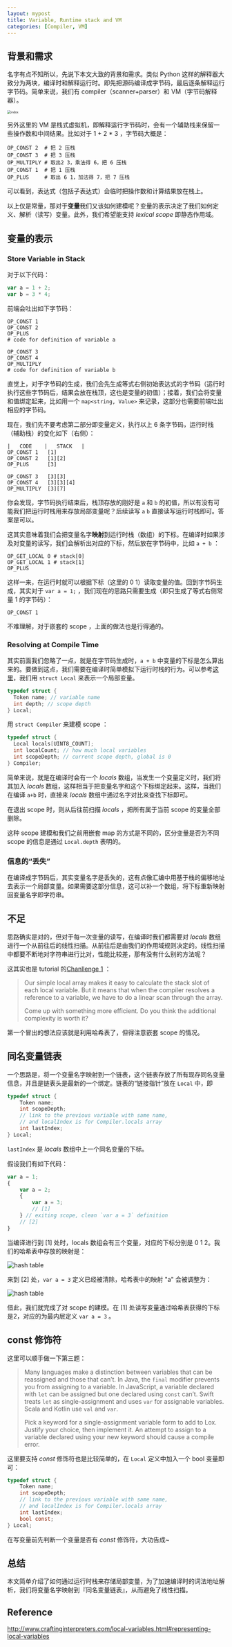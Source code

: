 ```yaml
---
layout: mypost
title: Variable, Runtime stack and VM
categories: [Compiler, VM]
---
```


## 背景和需求

名字有点不知所以，先说下本文大致的背景和需求。类似 Python 这样的解释器大致分为两块，编译时和解释运行时。即先把源码编译成字节码，最后逐条解释运行字节码。简单来说，我们有 compiler（scanner+parser）和 VM（字节码解释器）。

<img src="3.jpg" alt="index" style="zoom:50%;" />

另外这里的 VM 是栈式虚拟机，即解释运行字节码时，会有一个辅助栈来保留一些操作数和中间结果。比如对于 1 + 2 * 3 ，字节码大概是：

```shell
OP_CONST 2  # 把 2 压栈
OP_CONST 3  # 把 3 压栈
OP_MULTIPLY # 取出2 3，乘法得 6，把 6 压栈
OP_CONST 1  # 把 1 压栈
OP_PLUS		# 取出 6 1，加法得 7，把 7 压栈
```

可以看到，表达式（包括子表达式）会临时把操作数和计算结果放在栈上。

以上仅是常量，那对于**变量**我们又该如何建模呢？变量的表示决定了我们如何定义、解析（读写）变量。此外，我们希望能支持 *lexical scope* 即静态作用域。

## 变量的表示

### Store Variable in Stack

对于以下代码：

```javascript
var a = 1 + 2;
var b = 3 * 4;
```

前端会吐出如下字节码：

```
OP_CONST 1
OP_CONST 2
OP_PLUS
# code for definition of variable a

OP_CONST 3
OP_CONST 4
OP_MULTIPLY
# code for definition of variable b
```

直觉上，对于字节码的生成，我们会先生成等式右侧初始表达式的字节码（运行时执行这些字节码后，结果会放在栈顶，这也是变量的初值）；接着，我们会将变量和值绑定起来，比如用一个 `map<string, Value>` 来记录，这部分也需要前端吐出相应的字节码。

现在，我们先不要考虑第二部分即变量定义，执行以上 6 条字节码，运行时栈（辅助栈）的变化如下（右侧）：

```shell
|	CODE	|	STACK	|
OP_CONST 1   [1]
OP_CONST 2	 [1][2]
OP_PLUS		 [3]

OP_CONST 3	 [3][3]
OP_CONST 4	 [3][3][4]
OP_MULTIPLY  [3][7]
```

你会发现，字节码执行结束后，栈顶存放的刚好是 `a` 和 `b` 的初值，所以有没有可能我们把运行时栈用来存放局部变量呢？后续读写 `a` `b` 直接读写运行时栈即可。答案是可以。

这其实意味着我们会把变量名字**映射**到运行时栈（数组）的下标。在编译时如果涉及对变量的读写，我们会解析出对应的下标，然后放在字节码中，比如 `a + b` ：

```shell
OP_GET_LOCAL 0 # stack[0]
OP_GET_LOCAL 1 # stack[1]
OP_PLUS
```

这样一来，在运行时就可以根据下标（这里的 0 1）读取变量的值。回到字节码生成，其实对于 `var a = 1;` ，我们现在的思路只需要生成（即只生成了等式右侧常量 1 的字节码）：

```
OP_CONST 1
```

不难理解，对于嵌套的 scope ，上面的做法也是行得通的。

### Resolving at Compile Time

其实前面我们忽略了一点，就是在字节码生成时，`a + b` 中变量的下标是怎么算出来的。要做到这点，我们需要在编译时简单模拟下运行时栈的行为。可以参考[这里]( http://www.craftinginterpreters.com/local-variables.html#representing-local-variables )，我们用 `struct Local` 来表示一个局部变量。

```c
typedef struct {
  Token name; // variable name
  int depth; // scope depth
} Local;
```

用 `struct Compiler` 来建模 scope ：

```c
typedef struct {
  Local locals[UINT8_COUNT];
  int localCount; // how much local variables
  int scopeDepth; // current scope depth, global is 0
} Compiler;
```

简单来说，就是在编译时会有一个 *locals* 数组，当发生一个变量定义时，我们将其加入 *locals* 数组，这样相当于把变量名字和这个下标绑定起来。这样，当我们在编译 `a+b` 时，直接来 *locals* 数组中通过名字对比来查找下标即可。

在退出 scope 时，则从后往前扫描 *locals* ，把所有属于当前 scope 的变量全部删除。

这种 scope 建模和我们之前用嵌套 map 的方式是不同的，区分变量是否为不同 scope 的信息是通过 `Local.depth` 表明的。

### 信息的“丢失”

在编译成字节码后，其实变量名字是丢失的，这有点像汇编中用基于栈的偏移地址去表示一个局部变量。如果需要这部分信息，这可以补一个数组，将下标重新映射回变量名字即字符串。

## 不足

思路确实是对的，但对于每一次变量的读写，在编译时我们都需要对 *locals* 数组进行一个从前往后的线性扫描。从前往后是由我们的作用域规则决定的。线性扫描中都要不断地对字符串进行比对，性能比较差，那有没有什么别的方法呢？

这其实也是 tutorial 的[Chanllenge 1]( http://www.craftinginterpreters.com/local-variables.html#challenges ) ：

>Our simple local array makes it easy to calculate the stack slot of each local variable. But it means that when the compiler resolves a reference to a variable, we have to do a linear scan through the array.
>
>Come up with something more efficient. Do you think the additional complexity is worth it?

第一个冒出的想法应该就是利用哈希表了，但得注意嵌套 scope 的情况。

## 同名变量链表

一个思路是，将一个变量名字映射到一个链表，这个链表存放了所有现存同名变量信息，并且是链表头是最新的一个绑定。链表的“链接指针”放在 `Local` 中，即

```c
typedef struct {
    Token name;
    int scopeDepth;
    // link to the previous variable with same name,
    // and localIndex is for Compiler.locals array
    int lastIndex;
} Local;
```

`lastIndex` 是 *locals* 数组中上一个同名变量的下标。

假设我们有如下代码：

```javascript
var a = 1;
{
    var a = 2;
    {
        var a = 3;
        // [1]
    } // exiting scope, clean `var a = 3` definition
    // [2]
}
```

当编译进行到 [1] 处时，locals 数组会有三个变量，对应的下标分别是 0 1 2。我们的哈希表中存放的映射是：

![hash table](1.jpg)

来到 [2] 处，`var a = 3` 定义已经被清除，哈希表中的映射 "a" 会被调整为：

![hash table](2.jpg)

借此，我们就完成了对 scope 的建模。在 [1] 处读写变量通过哈希表获得的下标是2，对应的为最内层定义 `var a = 3` 。

## const 修饰符

这里可以顺手做一下第三题：

>Many languages make a distinction between variables that can be reassigned and those that can’t. In Java, the `final` modifier prevents you from assigning to a variable. In JavaScript, a variable declared with `let` can be assigned but one declared using `const` can’t. Swift treats `let` as single-assignment and uses `var` for assignable variables. Scala and Kotlin use `val` and `var`.
>
>Pick a keyword for a single-assignment variable form to add to Lox. Justify your choice, then implement it. An attempt to assign to a variable declared using your new keyword should cause a compile error.

这里要支持 *const* 修饰符也是比较简单的，在 `Local` 定义中加入一个 bool 变量即可：

```c
typedef struct {
    Token name;
    int scopeDepth;
    // link to the previous variable with same name,
    // and localIndex is for Compiler.locals array
    int lastIndex;
    bool const;
} Local;
```

在写变量前先判断一个变量是否有 *const* 修饰符，大功告成~

## 总结

本文简单介绍了如何通过运行时栈来存储局部变量，为了加速编译时的词法地址解析，我们将变量名字映射到『同名变量链表』，从而避免了线性扫描。

## Reference

http://www.craftinginterpreters.com/local-variables.html#representing-local-variables